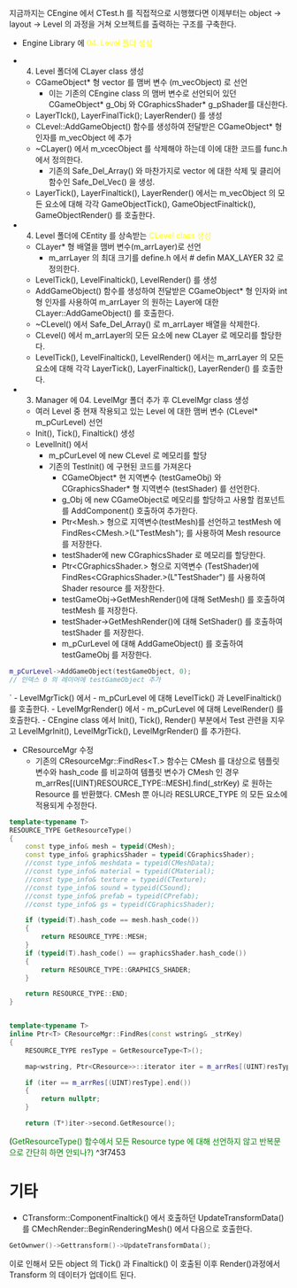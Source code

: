 
지금까지는 CEngine 에서 CTest.h 를 직접적으로 시행했다면 이제부터는 object -> layout -> Level  의 과정을 거쳐 오브젝트를 출력하는 구조를 구축한다.

- Engine Library 에 <span style="color: yellow">04. Level 폴더 생성</span>
- 04. Level 폴더에 CLayer class 생성
	- CGameObject* 형 vector 를 맴버 변수 (m_vecObject) 로 선언
		- 이는 기존의 CEngine class 의 맴버 변수로 선언되어 있던 CGameObject* g_Obj 와 CGraphicsShader* g_pShader를 대신한다. 
	- LayerTIck(), LayerFinalTick(); LayerRender() 를 생성
	- CLevel::AddGameObject() 함수를 생성하여 전달받은 CGameObject* 형 인자를 m_vecObject 에 추가
	- ~CLayer() 에서 m_vcecObject 를 삭제해야 하는데 이에 대한 코드를 func.h 에서 정의한다.
		- 기존의 Safe_Del_Array() 와 마찬가지로 vector 에 대한 삭제 및 클리어 함수인 Safe_Del_Vec() 을 생성.
	- LayerTick(), LayerFinaltick(), LayerRender() 에서는 m_vecObject 의 모든 요소에 대해 각각 GameObjectTick(), GameObjectFinaltick(), GameObjectRender() 를 호출한다.

- 04. Level 폴더에 CEntity 를 상속받는 <span style="color: yellow">CLevel class 생성</span>
	- CLayer* 형 배열을 맴버 변수(m_arrLayer)로 선언
		- m_arrLayer 의 최대 크기를 define.h 에서 # defin MAX_LAYER 32 로 정의한다.
	- LevelTick(), LevelFinaltick(), LevelRender() 를 생성
	- AddGameObject() 함수를 생성하여 전달받은 CGameObject* 형 인자와 int 형 인자를 사용하여 m_arrLayer 의 원하는 Layer에 대한 CLayer::AddGameObject() 를 호출한다.
	- ~CLevel() 에서 Safe_Del_Array() 로 m_arrLayer 배열을 삭제한다.
	- CLevel() 에서 m_arrLayer의 모든 요소에 new CLayer 로 메모리를 할당한다.
	- LevelTick(), LevelFinaltick(), LevelRender() 에서는 m_arrLayer 의 모든 요소에 대해 각각 LayerTick(), LayerFinaltick(), LayerRender() 를 호출한다.

- 03. Manager 에 04. LevelMgr 폴더 추가 후 CLevelMgr class 생성
	- 여러 Level 중 현재 작용되고 있는 Level 에 대한 맴버 변수 (CLevel* m_pCurLevel) 선언
	- Init(), Tick(), Finaltick() 생성
	- LevelInit() 에서 
		- m_pCurLevel 에 new CLevel 로 메모리를 할당
		- 기존의 TestInit() 에 구현된 코드를 가져온다
			- CGameObject* 현 지역변수 (testGameObj) 와 CGraphicsShader* 형 지역변수 (testShader) 를 선언한다.
			- g_Obj 에 new CGameObject로 메모리를 할당하고 사용할 컴포넌트를 AddComponent() 호출하여 추가한다.
			- Ptr<Mesh.> 형으로 지역변수(testMesh)를 선언하고 testMesh 에 FindRes<CMesh.>(L"TestMesh"); 를 사용하여 Mesh resource  를 저장한다.
			- testShader에 new CGraphicsShader 로 메모리를 할당한다.
			- Ptr<CGraphicsShader.> 형으로 지역변수 (TestShader)에 FindRes<CGraphicsShader.>(L"TestShader") 를 사용하여 Shader resource 를 저장한다.
			- testGameObj->GetMeshRender()에 대해 SetMesh() 를 호출하여 testMesh 를 저장한다.
			- testShader->GetMeshRender()에 대해 SetShader() 를 호출하여 testShader 를 저장한다.
			- m_pCurLevel 에 대해 AddGameObject() 를 호출하여 testGameObj 를 저장한다.

```c++
m_pCurLevel->AddGameObject(testGameObject, 0);
// 인덱스 0 의 레이어에 testGameObject 추가
```
`
	- LevelMgrTick() 에서
		- m_pCurLevel 에 대해 LevelTick() 과 LevelFinaltick() 를 호출한다.
	- LevelMgrRender() 에서
		- m_pCurLevel 에 대해 LevelRender() 를 호출한다.
	- CEngine class 에서 Init(), Tick(), Render() 부분에서 Test 관련을 지우고 LevelMgrInit(), LevelMgrTick(), LevelMgrRender() 를 추가한다.

- CResourceMgr 수정
	- 기존의 CResourceMgr::FindRes<T.> 함수는 CMesh 를 대상으로 템플릿 변수와 hash_code 를 비교하여 템플릿 변수가 CMesh 인 경우  m_arrRes[(UINT)RESOURCE_TYPE::MESH].find(_strKey) 로 원하는 Resource 를 반환했다. CMesh 뿐 아니라 RESLURCE_TYPE 의 모든 요소에 적용되게 수정한다.

```c++
template<typename T>
RESOURCE_TYPE GetResourceType()
{
    const type_info& mesh = typeid(CMesh);
    const type_info& graphicsShader = typeid(CGraphicsShader);
    //const type_info& meshdata = typeid(CMeshData);
    //const type_info& material = typeid(CMaterial);
    //const type_info& texture = typeid(CTexture);
    //const type_info& sound = typeid(CSound);
    //const type_info& prefab = typeid(CPrefab);
    //const type_info& gs = typeid(CGraphicsShader);

    if (typeid(T).hash_code == mesh.hash_code())
    {
        return RESOURCE_TYPE::MESH;
    }
    if (typeid(T).hash_code() == graphicsShader.hash_code())
    {
        return RESOURCE_TYPE::GRAPHICS_SHADER;
    }

    return RESOURCE_TYPE::END;
}


template<typename T>
inline Ptr<T> CResourceMgr::FindRes(const wstring& _strKey)
{
    RESOURCE_TYPE resType = GetResourceType<T>();

    map<wstring, Ptr<CResource>>::iterator iter = m_arrRes[(UINT)resType].find(_strKey);

    if (iter == m_arrRes[(UINT)resType].end())
    {
        return nullptr;
    }

    return (T*)iter->second.GetResource();
```
(<span style="color: green ">GetResourceType() 함수에서 모든 Resource type 에 대해 선언하지 않고 반복문으로 간단히 하면 안되나?)</span> ^3f7453
# 기타

- CTransform::ComponentFinaltick() 에서 호출하던 UpdateTransformData()를 CMechRender::BeginRenderingMesh() 에서 다음으로 호출한다.
```c++
GetOwnwer()->Gettransform()->UpdateTransformData();
```
이로 인해서 모든 object 의 Tick() 과 Finaltick() 이 호출된 이후 Render()과정에서 Transform 의 데이터가 업데이트 된다.